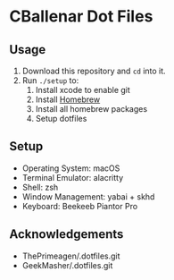 # CBallenar Dot Files

## Usage
1. Download this repository and `cd` into it.
2. Run `./setup` to:
    1. Install xcode to enable git
    2. Install [Homebrew](https://brew.sh/)
    3. Install all homebrew packages
    4. Setup dotfiles

## Setup

- Operating System: macOS
- Terminal Emulator: alacritty
- Shell: zsh
- Window Management: yabai + skhd
- Keyboard: Beekeeb Piantor Pro

## Acknowledgements

- ThePrimeagen/.dotfiles.git
- GeekMasher/.dotfiles.git
